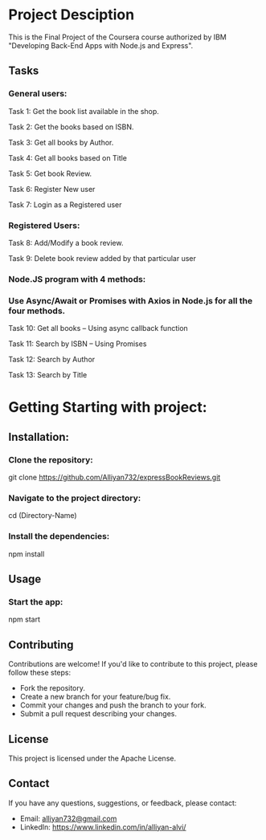 # Project Desciption
This is the Final Project of the Coursera course authorized by IBM "Developing Back-End Apps with Node.js and Express".

## Tasks

### General users:
Task 1: Get the book list available in the shop.

Task 2: Get the books based on ISBN.

Task 3: Get all books by Author.

Task 4: Get all books based on Title 

Task 5: Get book Review. 

Task 6: Register New user 

Task 7: Login as a Registered user 

### Registered Users:
Task 8: Add/Modify a book review. 

Task 9: Delete book review added by that particular user 

### Node.JS program with 4 methods:
### Use Async/Await or Promises with Axios in Node.js for all the four methods.

Task 10: Get all books – Using async callback function 

Task 11: Search by ISBN – Using Promises

Task 12: Search by Author 

Task 13: Search by Title

# Getting Starting with project:

## Installation:

### Clone the repository:

   git clone https://github.com/Alliyan732/expressBookReviews.git

### Navigate to the project directory:

  cd (Directory-Name)

### Install the dependencies:

  npm install

## Usage

### Start the app:
  
  npm start

## Contributing
Contributions are welcome! If you'd like to contribute to this project, please follow these steps:

- Fork the repository.
- Create a new branch for your feature/bug fix.
- Commit your changes and push the branch to your fork.
- Submit a pull request describing your changes.

## License

This project is licensed under the Apache License.

## Contact
If you have any questions, suggestions, or feedback, please contact:

- Email: alliyan732@gmail.com
- LinkedIn: https://www.linkedin.com/in/alliyan-alvi/
